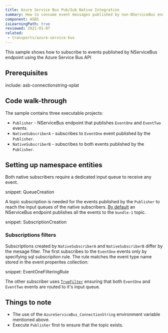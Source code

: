 ```yaml
---
title: Azure Service Bus Pub/Sub Native Integration
summary: How to consume event messages published by non-NServiceBus endpoints.
component: ASBS
isLearningPath: true
reviewed: 2021-01-07
related:
 - transports/azure-service-bus
---
```


This sample shows how to subscribe to events published by NServiceBus endpoint using the Azure Service Bus API

## Prerequisites

include: asb-connectionstring-xplat


## Code walk-through

The sample contains three executable projects:

 * `Publisher` - NServiceBus endpoint that publishes `EventOne` and `EventTwo` events.
 * `NativeSubscriberA` - subscribes to `EventOne` event published by the `Publisher`.
 * `NativeSubscriberB` - subscribes to both events published by the `Publisher`.
 
## Setting up namespace entities

Both native subscribers require a dedicated input queue to receive any event. 

snippet: QueueCreation

A topic subscription is needed for the events published by the `Publisher` to reach the input queues of the native subscribers. [By default](/transports/azure-service-bus/configuration.md#entity-creation) an NServiceBus endpoint publishes all the events to the `bundle-1` topic. 

snippet: SubscriptionCreation

### Subscriptions filters

Subscriptions created by `NativeSubscriberA` and `NativeSubscriberB` differ by the mesage filter. The first subscribes to the `EventOne` events only by specifying sql subscripiton rule. The rule matches the event type name stored in the event properites collection:

snippet: EventOneFilteringRule

The other subscriber uses [`TrueFilter`](https://docs.microsoft.com/en-us/dotnet/api/microsoft.servicebus.messaging.truefilter?view=azure-dotnet) ensuring that both `EventOne` and `EventTwo` events are routed to it's input queue.

## Things to note

 * The use of the `AzureServiceBus_ConnectionString` environment variable mentioned above.
 * Execute `Publisher` first to ensure that the topic exists. 
